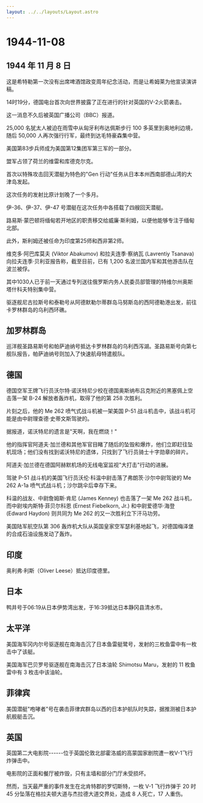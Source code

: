 ```yaml
---
layout: ../../layouts/Layout.astro
---
```


# 1944-11-08

## 1944 年 11 月 8 日

这是希特勒第一次没有出席啤酒馆政变周年纪念活动，而是让希姆莱为他宣读演讲稿。

14时19分，德国电台首次向世界披露了正在进行的针对英国的V-2火箭袭击。

这一消息不久后被英国广播公司（BBC）报道。

25,000 名犹太人被迫在雨雪中从匈牙利布达佩斯步行 100
多英里到奥地利边境，随后 50,000 人再次强行行军，最终到达毛特豪森集中营。

美国第83步兵师成为美国第12集团军第三军的一部分。

盟军占领了荷兰的维雷和库德克尔克。

首次以特殊攻击回天潜艇为特色的"Gen
行动"任务从日本本州西南部德山湾的大津岛发起。

这次任务的发射比原计划晚了一个多月。

伊-36、伊-37、伊-47 号潜艇在这次任务中各搭载了四艘回天潜艇。

路易斯·蒙巴顿将缅甸若开地区的职责移交给威廉·斯利姆，以便他能够专注于缅甸北部。

此外，斯利姆还被任命为印度第25师和西非第2师。

维克多·阿巴库莫夫 (Viktor Abakumov) 和拉夫连季·察纳瓦 (Lavrentiy
Tsanava) 向拉夫连季·贝利亚报告称，截至目前，已有 1,200
名波兰国内军和其他游击队在波兰被俘。

其中1030人已于前一天通过专列送往俄罗斯内务人民委员部管理的特维尔州奥斯塔什科夫特别集中营。

驱逐舰尼古拉斯号和泰勒号从阿德默勒尔蒂群岛马努斯岛的西阿德勒港出发，前往卡罗林群岛的乌利西环礁。

## 加罗林群岛

巡洋舰圣路易斯号和帕萨迪纳号抵达卡罗林群岛的乌利西泻湖。圣路易斯号向第七舰队报告，帕萨迪纳号则加入了快速航母特遣舰队。

## 德国

德国空军王牌飞行员沃尔特·诺沃特尼少校在德国奥斯纳布吕克附近的黑塞佩上空击落一架
B-24 解放者轰炸机，取得了他的第 258 次胜利。

片刻之后，他的 Me 262 喷气式战斗机被一架美国 P-51
战斗机击中，该战斗机可能是由中尉理查德·史蒂文斯驾驶的。

据报道，诺沃特尼的遗言是"天啊，我在燃烧！"

他的指挥官阿道夫·加兰德和其他军官目睹了随后的坠毁和爆炸，他们立即赶往坠机现场；他们没有找到诺沃特尼的遗体，只找到了飞行员骑士十字勋章的碎片。

阿道夫·加兰德在德国阿赫默机场的无线电室监视"大打击"行动的进展。

驾驶 P-51 战斗机的美国飞行员沃伦·科温中尉击落了弗朗茨·沙尔中尉驾驶的 Me
262 A-1a 喷气式战斗机；沙尔跳伞后幸存下来。

科温的战友、中尉詹姆斯·肯尼 (James Kenney) 也击落了一架 Me 262
战斗机，而中尉埃内斯特·菲贝尔科恩 (Ernest Fiebelkorn, Jr.)
和中尉爱德华·海登 (Edward Haydon) 则共同为 Me 262
的又一次胜利立下汗马功劳。

美国陆军航空队第 306
轰炸机大队从英国皇家空军瑟利基地起飞，对德国梅泽堡的合成石油设施发动了轰炸。

## 印度

奥利弗·利斯（Oliver Leese）抵达印度德里。

## 日本

鸭井号于06:19从日本伊势湾出发，于16:39抵达日本静冈县清水市。

## 太平洋

美国海军冈内尔号驱逐舰在南海击沉了日本鱼雷艇鹭号，发射的三枚鱼雷中有一枚击中了该艇。

美国海军巴贝罗号驱逐舰在南海击沉了日本油轮 Shimotsu Maru，发射的 11
枚鱼雷中有 3 枚击中该油轮。

## 菲律宾

美国潜艇"咆哮者"号在袭击菲律宾群岛以西的日本护航队时失踪，据推测被日本护航舰艇击沉。

## 英国

英国第二大电影院------位于英国伦敦北部霍洛威的高蒙国家剧院遭一枚V-1飞行炸弹击中。

电影院的正面和餐厅被炸毁，只有主墙和部分门厅未受损坏。

然而，当天最严重的事件发生在北肯特郡的罗切斯特，一枚 V-1 飞行炸弹于 20
时 45 分坠落在格拉夫顿大道与杰拉德大道交界处，造成 8 人死亡，17 人重伤。